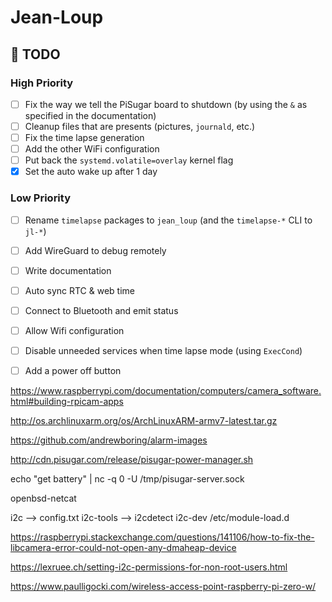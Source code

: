 # Jean-Loup

## 🚧 TODO
### High Priority
- [ ] Fix the way we tell the PiSugar board to shutdown (by using the `&` as specified in the documentation)
- [ ] Cleanup files that are presents (pictures, `journald`, etc.)
- [ ] Fix the time lapse generation
- [ ] Add the other WiFi configuration
- [ ] Put back the `systemd.volatile=overlay` kernel flag
- [x] Set the auto wake up after 1 day
### Low Priority
- [ ] Rename `timelapse` packages to `jean_loup` (and the `timelapse-*` CLI to `jl-*`)
- [ ] Add WireGuard to debug remotely
- [ ] Write documentation
- [ ] Auto sync RTC & web time
- [ ] Connect to Bluetooth and emit status
- [ ] Allow Wifi configuration
- [ ] Disable unneeded services when time lapse mode (using `ExecCond`)
- [ ] Add a power off button


https://www.raspberrypi.com/documentation/computers/camera_software.html#building-rpicam-apps

http://os.archlinuxarm.org/os/ArchLinuxARM-armv7-latest.tar.gz


https://github.com/andrewboring/alarm-images

http://cdn.pisugar.com/release/pisugar-power-manager.sh

echo "get battery" | nc -q 0 -U /tmp/pisugar-server.sock

openbsd-netcat

i2c --> config.txt
i2c-tools --> i2cdetect
i2c-dev /etc/module-load.d

https://raspberrypi.stackexchange.com/questions/141106/how-to-fix-the-libcamera-error-could-not-open-any-dmaheap-device

https://lexruee.ch/setting-i2c-permissions-for-non-root-users.html

https://www.paulligocki.com/wireless-access-point-raspberry-pi-zero-w/